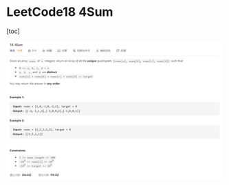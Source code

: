 # LeetCode18 4Sum

[toc]

![image-20210814100103195](LeetCode18_4Sum.assets/image-20210814100103195.png)

